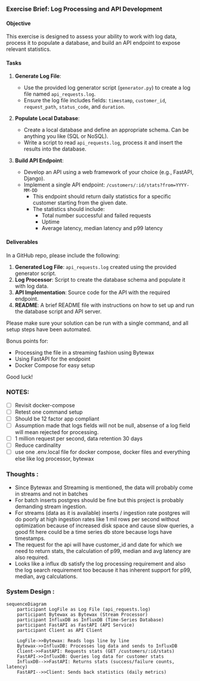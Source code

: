 ### Exercise Brief: Log Processing and API Development

#### Objective

This exercise is designed to assess your ability to work with log data, process it to populate a database, and build an API endpoint to expose relevant statistics.

#### Tasks

1. **Generate Log File**:
   - Use the provided log generator script (`generator.py`) to create a log file named `api_requests.log`.
   - Ensure the log file includes fields: `timestamp`, `customer_id`, `request_path`, `status_code`, and `duration`.

2. **Populate Local Database**:
   - Create a local database and define an appropriate schema. Can be anything you like (SQL or NoSQL).
   - Write a script to read `api_requests.log`, process it and insert the results into the database.

3. **Build API Endpoint**:
   - Develop an API using a web framework of your choice (e.g., FastAPI, Django).
   - Implement a single API endpoint: `/customers/:id/stats?from=YYYY-MM-DD`
     - This endpoint should return daily statistics for a specific customer starting from the given date.
     - The statistics should include:
        - Total number successful and failed requests
        - Uptime
        - Average latency, median latency and p99 latency

#### Deliverables

In a GitHub repo, please include the following:

1. **Generated Log File**: `api_requests.log` created using the provided generator script.
2. **Log Processor**: Script to create the database schema and populate it with log data.
3. **API Implementation**: Source code for the API with the required endpoint.
4. **README**: A brief README file with instructions on how to set up and run the database script and API server.

Please make sure your solution can be run with a single command, and all setup steps have been automated.

Bonus points for:
- Processing the file in a streaming fashion using Bytewax
- Using FastAPI for the endpoint
- Docker Compose for easy setup

Good luck!


### NOTES:
- [ ] Revisit docker-compose
- [ ] Retest one command setup
- [ ] Should be 12 factor app compliant
- [ ] Assumption made that logs fields will not be null, absense of a log field will mean rejected for processing.
- [ ] 1 million request per second, data retention 30 days
- [ ] Reduce cardinality
- [ ] use one .env.local file for docker compose, docker files and everything else like log processor, bytewax

### Thoughts : 
- Since Bytewax and Streaming is mentioned, the data will probably come in streams and not in batches
- For batch inserts postgres should be fine but this project is probably demanding stream ingestion.
- For streams (data as it is available) inserts / ingestion rate postgres will do poorly at high ingestion rates like 1 mil rows per second 
  without optimization because of increased disk space and cause slow queries, a good fit here could be a time series db store because logs have timestamps. 
- The request for the api will have customer_id and date for which we need to return stats, the calculation of p99, median and avg latency are also required.
- Looks like a influx db satisfy the log processing requirement and also the log search requirement too because it has inherent support for p99, median, avg calculations. 


### System Design :

```mermaid
sequenceDiagram
    participant LogFile as Log File (api_requests.log)
    participant Bytewax as Bytewax (Stream Processor)
    participant InfluxDB as InfluxDB (Time-Series Database)
    participant FastAPI as FastAPI (API Service)
    participant Client as API Client

    LogFile->>Bytewax: Reads logs line by line
    Bytewax->>InfluxDB: Processes log data and sends to InfluxDB
    Client->>FastAPI: Requests stats (GET /customers/:id/stats)
    FastAPI->>InfluxDB: Queries log data for customer stats
    InfluxDB-->>FastAPI: Returns stats (success/failure counts, latency)
    FastAPI-->>Client: Sends back statistics (daily metrics)

```